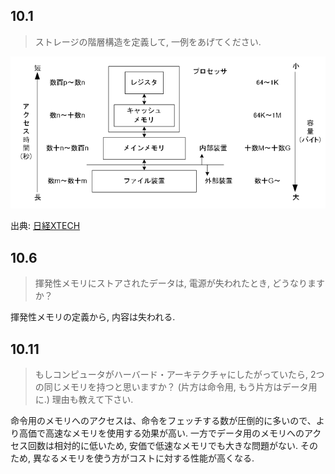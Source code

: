 ## 10.1
>ストレージの階層構造を定義して, 一例をあげてください.

![画像](10_1.png)

出典: [日経XTECH](https://xtech.nikkei.com/dm/atcl/lecture/15/359175/080500034/?P=2)


## 10.6
>揮発性メモリにストアされたデータは, 電源が失われたとき, どうなりますか？

揮発性メモリの定義から, 内容は失われる.

## 10.11
>もしコンピュータがハーバード・アーキテクチャにしたがっていたら, 2つの同じメモリを持つと思いますか？ (片方は命令用, もう片方はデータ用に.) 理由も教えて下さい.

命令用のメモリへのアクセスは、命令をフェッチする数が圧倒的に多いので、より高価で高速なメモリを使用する効果が高い. 一方でデータ用のメモリへのアクセス回数は相対的に低いため,
安価で低速なメモリでも大きな問題がない. 
そのため, 異なるメモリを使う方がコストに対する性能が高くなる.